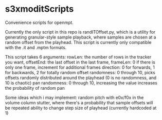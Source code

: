 # s3xmoditScripts
Convenience scripts for openmpt.

Currently the only script in this repo is randITOffset.py, which is a utility for generating granular-style sample playback, where samples are chosen at a random offset from the playhead. This script is currently only compatible with the .it and .mptm formats. 

This script takes 6 arguments:
    rowLen: the number of rows in the tracker you want,
    offsetEnd: the last offset in the last frame,
    frameLen: 0 if there is only one frame, increment for additional frames
    direction: 0 for forwards, 1 for backwards, 2 for totally random
    offset randomness: 0 through 10, picks offsets randomly distributed around the playhead (0 is no randomness, and 10 is chaotic)
    pan randomness: 0 through 10, increasing the value increases the probability of random pan
    
 Some ideas which i may implement: random pitch with e0x/f0x in the volume column
 stutter, where there's a probability that sample offsets will be repeated
 ability  to change step size of playhead (currently hardcoded at 1)
